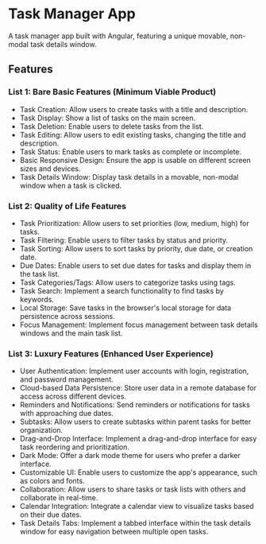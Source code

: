 # Task Manager App

A task manager app built with Angular, featuring a unique movable, non-modal task details window.

## Features

### List 1: Bare Basic Features (Minimum Viable Product)

- Task Creation: Allow users to create tasks with a title and description.
- Task Display: Show a list of tasks on the main screen.
- Task Deletion: Enable users to delete tasks from the list.
- Task Editing: Allow users to edit existing tasks, changing the title and description.
- Task Status: Enable users to mark tasks as complete or incomplete.
- Basic Responsive Design: Ensure the app is usable on different screen sizes and devices.
- Task Details Window: Display task details in a movable, non-modal window when a task is clicked.

### List 2: Quality of Life Features

- Task Prioritization: Allow users to set priorities (low, medium, high) for tasks.
- Task Filtering: Enable users to filter tasks by status and priority.
- Task Sorting: Allow users to sort tasks by priority, due date, or creation date.
- Due Dates: Enable users to set due dates for tasks and display them in the task list.
- Task Categories/Tags: Allow users to categorize tasks using tags.
- Task Search: Implement a search functionality to find tasks by keywords.
- Local Storage: Save tasks in the browser's local storage for data persistence across sessions.
- Focus Management: Implement focus management between task details windows and the main task list.

### List 3: Luxury Features (Enhanced User Experience)

- User Authentication: Implement user accounts with login, registration, and password management.
- Cloud-based Data Persistence: Store user data in a remote database for access across different devices.
- Reminders and Notifications: Send reminders or notifications for tasks with approaching due dates.
- Subtasks: Allow users to create subtasks within parent tasks for better organization.
- Drag-and-Drop Interface: Implement a drag-and-drop interface for easy task reordering and prioritization.
- Dark Mode: Offer a dark mode theme for users who prefer a darker interface.
- Customizable UI: Enable users to customize the app's appearance, such as colors and fonts.
- Collaboration: Allow users to share tasks or task lists with others and collaborate in real-time.
- Calendar Integration: Integrate a calendar view to visualize tasks based on their due dates.
- Task Details Tabs: Implement a tabbed interface within the task details window for easy navigation between multiple open tasks.

